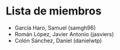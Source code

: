 # Lista de miembros
- García Haro, Samuel (samgh96)
- Román López, Javier Antonio (jasviers)
- Colón Sánchez, Daniel (danielwtp)
